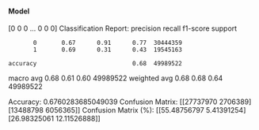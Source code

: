 #### Model
[0 0 0 ... 0 0 0]
Classification Report:
              precision    recall  f1-score   support

           0       0.67      0.91      0.77  30444359
           1       0.69      0.31      0.43  19545163

    accuracy                           0.68  49989522
   macro avg       0.68      0.61      0.60  49989522
weighted avg       0.68      0.68      0.64  49989522

Accuracy: 0.6760283685049039
Confusion Matrix:
[[27737970  2706389]
 [13488798  6056365]]
Confusion Matrix (%):
[[55.48756797  5.41391254]
 [26.98325061 12.11526888]]
